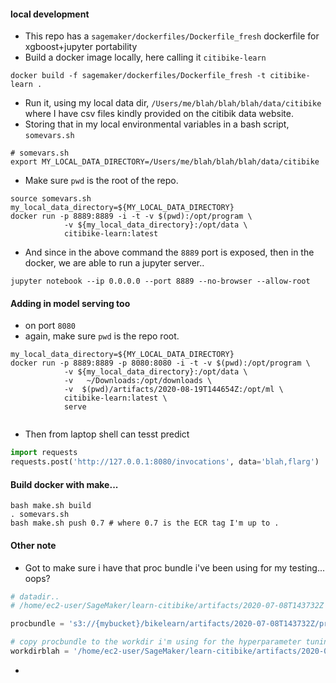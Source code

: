 

#### local development
* This repo has a `sagemaker/dockerfiles/Dockerfile_fresh` dockerfile for xgboost+jupyter portability
* Build a docker image locally, here calling it `citibike-learn`
```
docker build -f sagemaker/dockerfiles/Dockerfile_fresh -t citibike-learn .
```

* Run it, using my local data dir, `/Users/me/blah/blah/blah/data/citibike` where I have csv files kindly provided on the citibik data website.
* Storing that in my local environmental variables in a bash script, `somevars.sh`

```
# somevars.sh
export MY_LOCAL_DATA_DIRECTORY=/Users/me/blah/blah/blah/data/citibike
```

* Make sure `pwd` is the root of the repo.
```
source somevars.sh
my_local_data_directory=${MY_LOCAL_DATA_DIRECTORY}
docker run -p 8889:8889 -i -t -v $(pwd):/opt/program \
            -v ${my_local_data_directory}:/opt/data \
            citibike-learn:latest
```
* And since in the above command the `8889` port is exposed, then in the docker, we are able to run a jupyter server..
```
jupyter notebook --ip 0.0.0.0 --port 8889 --no-browser --allow-root
```


#### Adding in model serving too
* on port `8080`
* again, make sure `pwd` is the repo root.
```
my_local_data_directory=${MY_LOCAL_DATA_DIRECTORY}
docker run -p 8889:8889 -p 8080:8080 -i -t -v $(pwd):/opt/program \
            -v ${my_local_data_directory}:/opt/data \
            -v   ~/Downloads:/opt/downloads \
            -v  $(pwd)/artifacts/2020-08-19T144654Z:/opt/ml \
            citibike-learn:latest \
            serve


```

* Then from laptop shell can tesst predict

```python
import requests
requests.post('http://127.0.0.1:8080/invocations', data='blah,flarg')

```

#### Build docker with make...

```
bash make.sh build
. somevars.sh
bash make.sh push 0.7 # where 0.7 is the ECR tag I'm up to . 
```

#### Other note

* Got to make sure i have that proc bundle i've been using for my testing... oops?

```python
# datadir..
# /home/ec2-user/SageMaker/learn-citibike/artifacts/2020-07-08T143732Z

procbundle = 's3://{mybucket}/bikelearn/artifacts/2020-07-08T143732Z/proc_bundle.joblib'

# copy procbundle to the workdir i'm using for the hyperparameter tuning ..
workdirblah = '/home/ec2-user/SageMaker/learn-citibike/artifacts/2020-07-10T135910Z/work.log'
```
*
